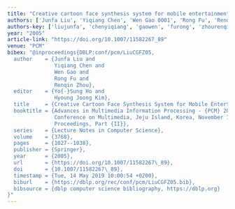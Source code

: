 ```yaml
---
title: "Creative cartoon face synthesis system for mobile entertainment"
authors: ['Junfa Liu', 'Yiqiang Chen', 'Wen Gao 0001', 'Rong Fu', 'Renqin Zhou']
authors-key: ['liujunfa', 'chenyiqiang', 'gaowen', 'furong', 'zhourenqin']
year: "2005"
article-link: "https://doi.org/10.1007/11582267_89"
venue: "PCM"
bibex: "@inproceedings{DBLP:conf/pcm/LiuCGFZ05,
  author    = {Junfa Liu and
               Yiqiang Chen and
               Wen Gao and
               Rong Fu and
               Renqin Zhou},
  editor    = {Yo{-}Sung Ho and
               Hyoung Joong Kim},
  title     = {Creative Cartoon Face Synthesis System for Mobile Entertainment},
  booktitle = {Advances in Multimedia Information Processing - {PCM} 2005, 6th Pacific-Rim
               Conference on Multimedia, Jeju Island, Korea, November 13-16, 2005,
               Proceedings, Part {II}},
  series    = {Lecture Notes in Computer Science},
  volume    = {3768},
  pages     = {1027--1038},
  publisher = {Springer},
  year      = {2005},
  url       = {https://doi.org/10.1007/11582267\_89},
  doi       = {10.1007/11582267\_89},
  timestamp = {Tue, 14 May 2019 10:00:54 +0200},
  biburl    = {https://dblp.org/rec/conf/pcm/LiuCGFZ05.bib},
  bibsource = {dblp computer science bibliography, https://dblp.org}
}"
---
```

